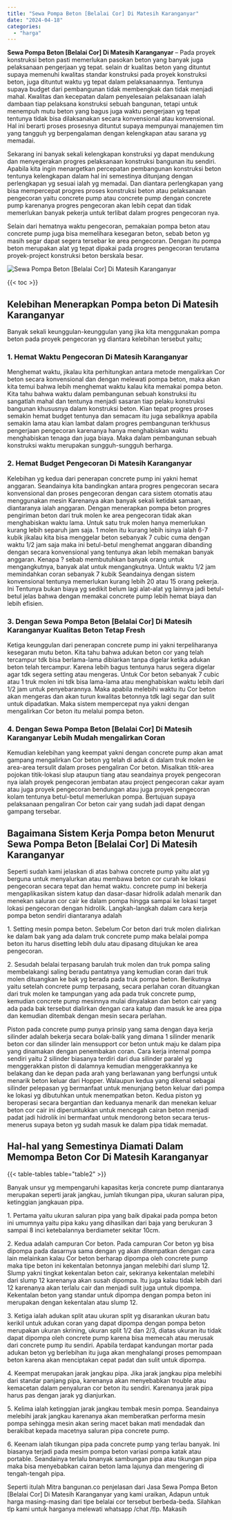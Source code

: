 ```yaml
---
title: "Sewa Pompa Beton [Belalai Cor] Di Matesih Karanganyar"
date: "2024-04-18"
categories: 
  - "harga"
---
```


**Sewa Pompa Beton \[Belalai Cor\] Di Matesih Karanganyar** – Pada proyek konstruksi beton pasti memerlukan pasokan beton yang banyak juga pelaksanaan pengerjaan yg tepat. selain dr kualitas beton yang dituntut supaya memenuhi kwalitas standar konstruksi pada proyek konstruksi beton, juga dituntut waktu yg tepat dalam pelaksanaannya. Tentunya supaya budget dari pembangunan tidak membengkak dan tidak menjadi mahal. Kwalitas dan kecepatan dalam penyelesaian pelaksanaan ialah dambaan tiap pelaksana konstruksi sebuah bangunan, tetapi untuk menempuh mutu beton yang bagus juga waktu pengerjaan yg tepat tentunya tidak bisa dilaksanakan secara konvensional atau konvensional. Hal ini berarti proses prosesnya dituntut supaya mempunyai manajemen tim yang tangguh yg berpengalaman dengan kelengkapan atau sarana yg memadai.

Sekarang ini banyak sekali kelengkapan konstruksi yg dapat mendukung dan menyegerakan progres pelaksanaan konstruksi bangunan itu sendiri. Apabila kita ingin menargetkan percepatan pembangunan konstruksi beton tentunya kelengkapan dalam hal ini semestinya ditunjang dengan perlengkapan yg sesuai ialah yg memadai. Dan diantara perlengkapan yang bisa mempercepat progres proses konstruksi beton atau pelaksanaan pengecoran yaitu concrete pump atau concrete pump dengan concrete pump karenanya progres pengecoran akan lebih cepat dan tidak memerlukan banyak pekerja untuk terlibat dalam progres pengecoran nya.

Selain dari hematnya waktu pengecoran, pemakaian pompa beton atau concrete pump juga bisa memelihara kesegaran beton, sebab beton yg masih segar dapat segera tersebar ke area pengecoran. Dengan itu pompa beton merupakan alat yg tepat dipakai pada progres pengecoran terutama proyek-project konstruksi beton berskala besar.

![Sewa Pompa Beton [Belalai Cor] Di Matesih Karanganyar](/images/sewa-concrete-pump-17.png)

{{< toc >}}

## Kelebihan Menerapkan Pompa beton Di Matesih Karanganyar

Banyak sekali keunggulan-keunggulan yang jika kita menggunakan pompa beton pada proyek pengecoran yg diantara kelebihan tersebut yaitu;

### 1\. Hemat Waktu Pengecoran Di Matesih Karanganyar

Menghemat waktu, jikalau kita perhitungkan antara metode mengalirkan Cor beton secara konvensional dan dengan melewati pompa beton, maka akan kita temui bahwa lebih menghemat waktu kalau kita memakai pompa beton. Kita tahu bahwa waktu dalam pembangunan sebuah konstruksi itu sangatlah mahal dan tentunya menjadi sasaran tiap pelaku konstruksi bangunan khususnya dalam konstruksi beton. Kian tepat progres proses semakin hemat budget tentunya dan semacam itu juga sebaliknya apabila semakin lama atau kian lambat dalam progres pembangunan terkhusus pengerjaan pengecoran karenanya hanya menghabiskan waktu menghabiskan tenaga dan juga biaya. Maka dalam pembangunan sebuah konstruksi waktu merupakan sungguh-sungguh berharga.

### 2\. Hemat Budget Pengecoran Di Matesih Karanganyar

Kelebihan yg kedua dari penerapan concrete pump ini yakni hemat anggaran. Seandainya kita bandingkan antara progres pengecoran secara konvensional dan proses pengecoran dengan cara sistem otomatis atau menggunakan mesin Karenanya akan banyak sekali ketidak samaan, diantaranya ialah anggaran. Dengan menerapkan pompa beton progres pengiriman beton dari truk molen ke area pengecoran tidak akan menghabiskan waktu lama. Untuk satu truk molen hanya memerlukan kurang lebih separuh jam saja. 1 molen itu kurang lebih isinya ialah 6-7 kubik jikalau kita bisa menggelar beton sebanyak 7 cubic cuma dengan waktu 1/2 jam saja maka ini betul-betul menghemat anggaran dibanding dengan secara konvensional yang tentunya akan lebih memakan banyak anggaran. Kenapa ? sebab membutuhkan banyak orang untuk mengangkutnya, banyak alat untuk mengangkutnya. Untuk waktu 1/2 jam memindahkan coran sebanyak 7 kubik Seandainya dengan sistem konvensional tentunya memerlukan kurang lebih 20 atau 15 orang pekerja. Ini Tentunya bukan biaya yg sedikit belum lagi alat-alat yg lainnya jadi betul-betul jelas bahwa dengan memakai concrete pump lebih hemat biaya dan lebih efisien.

### 3\. Dengan Sewa Pompa Beton \[Belalai Cor\] Di Matesih Karanganyar Kualitas Beton Tetap Fresh

Ketiga keunggulan dari penerapan concrete pump ini yakni terpeliharanya kesegaran mutu beton. Kita tahu bahwa adukan beton cor yang telah tercampur tdk bisa berlama-lama dibiarkan tanpa digelar ketika adukan beton telah tercampur. Karena lebih bagus tentunya harus segera digelar agar tdk segera setting atau mengeras. Untuk Cor beton sebanyak 7 cubic atau 1 truk molen ini tdk bisa lama-lama atau menghabiskan waktu lebih dari 1/2 jam untuk penyebarannya. Maka apabila melebihi waktu itu Cor beton akan mengeras dan akan turun kwalitas betonnya tdk lagi segar dan sulit untuk dipadatkan. Maka sistem mempercepat nya yakni dengan mengalirkan Cor beton itu melalui pompa beton.

### 4\. Dengan Sewa Pompa Beton \[Belalai Cor\] Di Matesih Karanganyar Lebih Mudah mengalirkan Coran

Kemudian kelebihan yang keempat yakni dengan concrete pump akan amat gampang mengalirkan Cor beton yg telah di aduk di dalam truk molen ke area-area tersulit dalam proses pengaliran Cor beton. Misalkan titik-area pojokan titik-lokasi slup ataupun tiang atau seandainya proyek pengecoran nya ialah proyek pengecoran jembatan atau project pengecoran cakar ayam atau juga proyek pengecoran bendungan atau juga proyek pengecoran kolam tentunya betul-betul memerlukan pompa. Bertujuan supaya pelaksanaan pengaliran Cor beton cair yang sudah jadi dapat dengan gampang tersebar.

## Bagaimana Sistem Kerja Pompa beton Menurut Sewa Pompa Beton \[Belalai Cor\] Di Matesih Karanganyar

Seperti sudah kami jelaskan di atas bahwa concrete pump yaitu alat yg berguna untuk menyalurkan atau membawa beton cor curah ke lokasi pengecoran secara tepat dan hemat waktu. concrete pump ini bekerja mengaplikasikan sistem katup dan dasar-dasar hidrolik adalah menarik dan menekan saluran cor cair ke dalam pompa hingga sampai ke lokasi target lokasi pengecoran dengan hidrolik. Langkah-langkah dalam cara kerja pompa beton sendiri diantaranya adalah

1\. Setting mesin pompa beton. Sebelum Cor beton dari truk molen dialirkan ke dalam bak yang ada dalam truk concrete pump maka belalai pompa beton itu harus disetting lebih dulu atau dipasang ditujukan ke area pengecoran.

2\. Sesudah belalai terpasang barulah truk molen dan truk pompa saling membelakangi saling beradu pantatnya yang kemudian coran dari truk molen dituangkan ke bak yg berada pada truk pompa beton. Berikutnya yaitu setelah concrete pump terpasang, secara perlahan coran dituangkan dari truk molen ke tampungan yang ada pada truk concrete pump, kemudian concrete pump mesinnya mulai dinyalakan dan beton cair yang ada pada bak tersebut dialirkan dengan cara katup dan masuk ke area pipa dan kemudian ditembak dengan mesin secara perlahan.

Piston pada concrete pump punya prinsip yang sama dengan daya kerja silinder adalah bekerja secara bolak-balik yang dimana 1 silinder menarik beton cor dan silinder lain mensupport cor beton untuk maju ke dalam pipa yang dinamakan dengan penembakan coran. Cara kerja internal pompa sendiri yaitu 2 silinder biasanya terdiri dari dua silinder paralel yg menggerakkan piston di dalamnya kemudian menggerakkannya ke belakang dan ke depan pada arah yang berlawanan yang berfungsi untuk menarik beton keluar dari Hopper. Walaupun kedua yang dikenal sebagai silinder pelepasan yg bermanfaat untuk menunjang beton keluar dari pompa ke lokasi yg dibutuhkan untuk menempatkan beton. Kedua piston yg beroperasi secara bergantian dan keduanya menarik dan menekan keluar beton cor cair ini diperuntukkan untuk mencegah cairan beton menjadi padat jadi hidrolik ini bermanfaat untuk mendorong beton secara terus-menerus supaya beton yg sudah masuk ke dalam pipa tidak memadat.

## Hal-hal yang Semestinya Diamati Dalam Memompa Beton Cor Di Matesih Karanganyar

{{< table-tables table="table2" >}}

Banyak unsur yg mempengaruhi kapasitas kerja concrete pump diantaranya merupakan seperti jarak jangkau, jumlah tikungan pipa, ukuran saluran pipa, ketinggian jangkauan pipa.

1\. Pertama yaitu ukuran saluran pipa yang baik dipakai pada pompa beton ini umumnya yaitu pipa kaku yang dihasilkan dari baja yang berukuran 3 sampai 8 inci ketebalannya berdiameter sekitar 10cm.

2\. Kedua adalah campuran Cor beton. Pada campuran Cor beton yg bisa dipompa pada dasarnya sama dengan yg akan ditempatkan dengan cara lain melainkan kalau Cor beton berharap dipompa oleh concrete pump maka tipe beton ini kekentalan betonnya jangan melebihi dari slump 12. Slump yakni tingkat kekentalan beton cair, sekiranya kekentalan melebihi dari slump 12 karenanya akan susah dipompa. Itu juga kalau tidak lebih dari 12 karenanya akan terlalu cair dan menjadi sulit juga untuk dipompa. Kekentalan beton yang standar untuk dipompa dengan pompa beton ini merupakan dengan kekentalan atau slump 12.

3\. Ketiga ialah adukan split atau ukuran split yg disarankan ukuran batu kerikil untuk adukan coran yang dapat dipompa dengan pompa beton merupakan ukuran skrining, ukuran split 1/2 dan 2/3, diatas ukuran itu tidak dapat dipompa oleh concrete pump karena bisa memecah atau merusak dari concrete pump itu sendiri. Apabila terdapat kandungan mortar pada adukan beton yg berlebihan itu juga akan menghalangi proses pemompaan beton karena akan menciptakan cepat padat dan sulit untuk dipompa.

4\. Keempat merupakan jarak jangkau pipa. Jika jarak jangkau pipa melebihi dari standar panjang pipa, karenanya akan menyebabkan trouble atau kemacetan dalam penyaluran cor beton itu sendiri. Karenanya jarak pipa harus pas dengan jarak yg dianjurkan.

5\. Kelima ialah ketinggian jarak jangkau tembak mesin pompa. Seandainya melebihi jarak jangkau karenanya akan memberatkan performa mesin pompa sehingga mesin akan sering macet bakan mati mendadak dan berakibat kepada macetnya saluran pipa concrete pump.

6\. Keenam ialah tikungan pipa pada concrete pump yang terlau banyak. Ini biasanya terjadi pada mesim pompa beton variasi pompa katak atau portable. Seandainya terlalu bnanyak sambungan pipa atau tikungan pipa maka bisa menyebabkan cairan beton lama lajunya dan mengering di tengah-tengah pipa.

Seperti itulah Mitra bangunan.co penjelasan dari Jasa Sewa Pompa Beton \[Belalai Cor\] Di Matesih Karanganyar yang kami uraikan, Adapun untuk harga masing-masing dari tipe belalai cor tersebut berbeda-beda. Silahkan tlp kami untuk harganya melewati whatsapp /chat /tlp. Makasih
